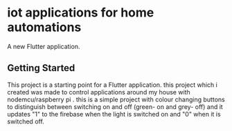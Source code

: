 # iot applications for home automations
 
A new Flutter application.

## Getting Started

This project is a starting point for a Flutter application.
this project which i created was made to control applications around my house with nodemcu/raspberry pi .
this is a simple project with colour changing buttons to distinguish between switching on and off (green- on and grey- off)
and it updates "1" to the firebase when the light is switched on and "0" when it is switched off.
